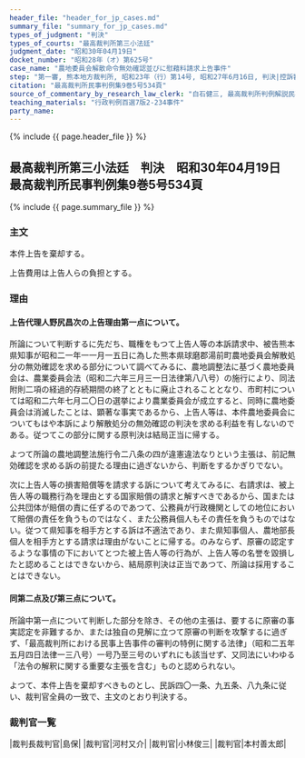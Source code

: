 ```yaml
---
header_file: "header_for_jp_cases.md"
summary_file: "summary_for_jp_cases.md"
types_of_judgment: "判決"
types_of_courts: "最高裁判所第三小法廷"
judgment_date: "昭和30年04月19日"
docket_number: "昭和28年（オ）第625号"
case_name: "農地委員会解散命令無効確認並びに慰藉料請求上告事件"
step: "第一審, 熊本地方裁判所, 昭和23年（行）第14号, 昭和27年6月16日, 判決|控訴審, 福岡高等裁判所, 昭和28年4月15日, 判決"
citation: "最高裁判所民事判例集9巻5号534頁"
source_of_commentary_by_research_law_clerk: "白石健三, 最高裁判所判例解説民事篇昭和30年度45頁"
teaching_materials: "行政判例百選7版2-234事件"
party_name:
---
```


{% include {{ page.header_file }}  %}

## 最高裁判所第三小法廷　判決　昭和30年04月19日　最高裁判所民事判例集9巻5号534頁

{% include {{ page.summary_file }}  %}






### 主文



本件上告を棄却する。

上告費用は上告人らの負担とする。





### 理由



#### 上告代理人野尻昌次の上告理由第一点について。

所論について判断するに先だち、職権をもつて上告人等の本訴請求中、被告熊本県知事が昭和二一年一一月一五日に為した熊本県球磨郡湯前町農地委員会解散処分の無効確認を求める部分について調べてみるに、農地調整法に基づく農地委員会は、農業委員会法（昭和二六年三月三一日法律第八八号）の施行により、同法附則二項の経過的存続期間の終了とともに廃止されることとなり、市町村については昭和二六年七月二〇日の選挙により農業委員会が成立すると、同時に農地委員会は消滅したことは、顕著な事実であるから、上告人等は、本件農地委員会についてもはや本訴により解散処分の無効確認の判決を求める利益を有しないのである。従つてこの部分に関する原判決は結局正当に帰する。

よつて所論の農地調整法施行令二八条の四が違憲違法なりという主張は、前記無効確認を求める訴の前提たる理由に過ぎないから、判断をするかぎりでない。

次に上告人等の損害賠償等を請求する訴について考えてみるに、右請求は、被上告人等の職務行為を理由とする国家賠償の請求と解すべきであるから、国または公共団体が賠償の責に任ずるのであつて、公務員が行政機関としての地位において賠償の責任を負うものではなく、また公務員個人もその責任を負うものではない。従つて県知事を相手方とする訴は不適法であり、また県知事個人、農地部長個人を相手方とする請求は理由がないことに帰する。のみならず、原審の認定するような事情の下においてとつた被上告人等の行為が、上告人等の名誉を毀損したと認めることはできないから、結局原判決は正当であつて、所論は採用することはできない。

#### 同第二点及び第三点について。

所論中第一点について判断した部分を除き、その他の主張は、要するに原審の事実認定を非難するか、または独自の見解に立つて原審の判断を攻撃するに過ぎず、「最高裁判所における民事上告事件の審判の特例に関する法律」（昭和二五年五月四日法律一三八号）一号乃至三号のいずれにも該当せず、又同法にいわゆる「法令の解釈に関する重要な主張を含む」ものと認められない。

よつて、本件上告を棄却すべきものとし、民訴四〇一条、九五条、八九条に従い、裁判官全員の一致で、主文のとおり判決する。

### 裁判官一覧

|裁判長裁判官|島保|
|裁判官|河村又介|
|裁判官|小林俊三|
|裁判官|本村善太郎|





